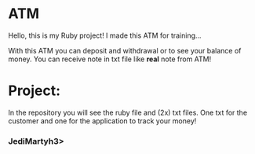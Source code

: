 # ATM

Hello, this is my Ruby project!
I made this ATM for training...

With this ATM you can deposit and withdrawal or to see your balance of money. 
You can receive note in txt file like <b>real</b> note from ATM!

# Project:
In the repository you will see the ruby file and (2x) txt files. 
One txt for the customer and one for the application to track your money!

<h3><b>JediMarty</b>h3>
